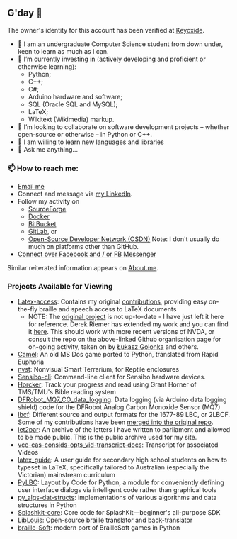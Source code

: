 ## G'day 👋

The owner's identity for this account has been verified at [Keyoxide](https://keyoxide.org/6C1E7CD8370E4DF7F852968716F8388EB88796D7).

* 🏫 I am an undergraduate Computer Science student from down under, keen to learn as much as I can.
* 🌱 I’m currently investing in (actively developing and proficient or otherwise learning):
    * Python;
    * C++;
    * C#;
    * Arduino hardware and software;
    * SQL (Oracle SQL and MySQL);
    * LaTeX;
    * Wikitext (Wikimedia) markup.
* 👨 I’m looking to collaborate on software development projects &ndash; whether open-source or otherwise &ndash; in Python or C++.
* 🤔 I am willing to learn new languages and libraries
* 💬 Ask me anything...

### 📫 How to reach me:
* [Email me](MAILTO:schmidty2244@gmail.com)
* Connect and message via [my LinkedIn](https://www.linkedin.com/in/njsch/).
* Follow my activity on
    * [SourceForge](https://sourceforge.net/u/njschmidt/)
    * [Docker](https://hub.docker.com/u/njsch)
    * [BitBucket](https://bitbucket.org/njsch/)
    * [GitLab](https://gitlab.com/njsch), or
    * [Open-Source Developer Network (OSDN)](https://osdn.net/users/njsch/)
      Note: I don't usually do much on platforms other than GitHub.
* [Connect over Facebook and / or FB Messenger](https://www.facebook.com/njsch7)

Similar reiterated information appears on [About.me](https://about.me/njschmidt).

### Projects Available for Viewing
* [Latex-access](https://github.com/latex-access/latex-access): Contains my original [contributions](https://github.com/latex-access/latex-access/commits?author=njsch), providing easy on-the-fly braille and speech access to LaTeX documents
  * NOTE: The [original project](http://latex-access.sourceforge.net/) is not up-to-date - I have just left it here for reference.  Derek Riemer has extended my work and you can find it [here](https://github.com/derekriemer/latex-access-matrix).  This should work with more recent versions of NVDA, or consult the repo on the above-linked Github organisation page for on-going activity, taken on by [Łukasz Golonka](https://github.com/lukaszgo1) and others.
* [Camel](https://github.com/njsch/camel/): An old MS Dos game ported to Python, translated from Rapid Euphoria
* [nvst](https://github.com/njsch/nvst): Nonvisual Smart Terrarium, for Reptile enclosures
* [Sensibo-cli](https://github.com/njsch/sensibo-cli): Command-line client for Sensibo hardware devices.
* [Horcker](https://github.com/njsch/horcker): Track your progress and read using Grant Horner of TMS/TMU's Bible reading system
* [DFRobot_MQ7_CO_data_logging](https://github.com/njsch/DFRobot_MQ7_CO_data_logging): Data logging (via Arduino data logging shield) code for the DFRobot Analog Carbon Monoxide Sensor (MQ7)
* [lbcf](https://github.com/njsch/lbcf/): Different source and output formats for the 1677-89 LBC, or 2LBCF. Some of my contributions have been [merged into the original repo](https://github.com/lwalen/lbcf/commits?author=njsch).
* [let2par](https://github.com/njsch/let2par): An archive of the letters I have written to parliament and allowed to be made public. This is the public archive used for my site.
* [vce-cas-consids-opts_vid-transcript-docs](https://github.com/eduvis/vce-cas-consids-opts_vid-transcript-docs): Transcript for associated Videos
* [latex_guide](https://github.com/eduvis/latex_guide): A user guide for secondary high school students on how to typeset in LaTeX, specifically tailored to Australian (especially the Victorian) mainstream curriculum
* [PyLBC](https://github.com/njsch/PyLBC): Layout by Code for Python, a module for conveniently defining user interface dialogs via intelligent code rather than graphical tools
* [py_algs-dat-structs](https://github.com/njsch/py_algs-dat-structs/): implementations of various algorithms and data structures in Python
* [Splashkit-core](https://github.com/njsch/splashkit-core): Core code for SplashKit—beginner's all-purpose SDK
* [LibLouis](https://github.com/njsch/liblouis/): Open-source braille translator and back-translator
* [braille-Soft](https://github.com/njsch/braille-Soft): modern port of BrailleSoft games in Python
